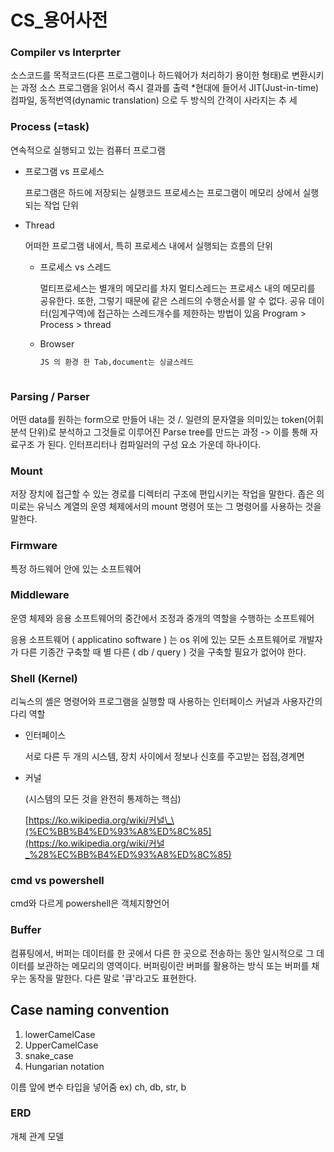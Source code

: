 # CS\_용어사전

### Compiler vs Interprter

소스코드를 목적코드(다른 프로그램이나 하드웨어가 처리하기 용이한 형태)로 변환시키는 과정
소스 프로그램을 읽어서 즉시 결과를 출력
*현대에 들어서 JIT(Just-in-time)컴파일, 동적번역(dynamic translation) 으로 두 방식의 간격이 사라지는 추 세

### Process \(=task\)

연속적으로 실행되고 있는 컴퓨터 프로그램

* 프로그램 vs 프로세스

  프로그램은 하드에 저장되는 실행코드
  프로세스는 프로그램이 메모리 상에서 실행되는 작업 단위
  
* Thread

  어떠한 프로그램 내에서, 특히 프로세스 내에서 실행되는 흐름의 단위
  
  * 프로세스 vs 스레드

    멀티프로세스는 별개의 메모리를 차지
  멀티스레드는 프로세스 내의 메모리를 공유한다.
    또한, 그렇기 때문에 같은 스레드의 수행순서를 알 수 없다.
  공유 데이터(임계구역)에 접근하는 스레드개수를 제한하는 방법이 있음 
    Program > Process > thread

  * Browser

    ```python
    JS 의 환경 한 Tab,document는 싱글스레드
  ```

### Parsing / Parser

어떤 data를 원하는 form으로 만들어 내는 것 /.
일련의 문자열을 의미있는 token(어휘 분석 단위)로 분석하고
그것들로 이루어진 Parse tree를 만드는 과정 -> 이를 통해 자료구조 가 된다.
인터프리터나 컴파일러의 구성 요소 가운데 하나이다.

### Mount

저장 장치에 접근할 수 있는 경로를 디렉터리 구조에 편입시키는 작업을 말한다.
좁은 의미로는 유닉스 계열의 운영 체제에서의 mount 명령어 또는 그 명령어를 사용하는 것을 말한다.

### Firmware

특정 하드웨어 안에 있는 소프트웨어

### Middleware

운영 체제와 응용 소프트웨어의 중간에서 조정과 중개의 역할을 수행하는 소프트웨어

응용 소프트웨어 ( applicatino software ) 는 os 위에 있는 모든 소프트웨어로 개발자가 다른 기종간 구축할 때 별 다른 ( db / query ) 것을 구축할 필요가 없어야 한다.

### Shell \(Kernel\)

리눅스의 셸은 명령어와 프로그램을 실행할 때 사용하는 인터페이스
커널과 사용자간의 다리 역할

* 인터페이스

  서로 다른 두 개의 시스템, 장치 사이에서 정보나 신호를 주고받는 접점,경계면

* 커널

  (시스템의 모든 것을 완전히 통제하는 핵심\)

  [https://ko.wikipedia.org/wiki/커널\_\(%EC%BB%B4%ED%93%A8%ED%8C%85](https://ko.wikipedia.org/wiki/커널_%28%EC%BB%B4%ED%93%A8%ED%8C%85)

### cmd vs powershell

cmd와 다르게 powershell은 객체지향언어

### Buffer

컴퓨팅에서, 버퍼는 데이터를 한 곳에서 다른 한 곳으로 전송하는 동안 일시적으로 그 데이터를 보관하는 메모리의 영역이다. 버퍼링이란 버퍼를 활용하는 방식 또는 버퍼를 채우는 동작을 말한다. 다른 말로 '큐'라고도 표현한다.

## Case naming convention

1. lowerCamelCase
2. UpperCamelCase
3. snake\_case
4. Hungarian notation

이름 앞에 변수 타입을 넣어줌 ex\) ch, db, str, b

### ERD

개체 관계 모델